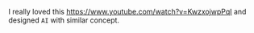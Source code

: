   I really loved this https://www.youtube.com/watch?v=KwzxojwpPqI and designed `AI` with similar concept.
